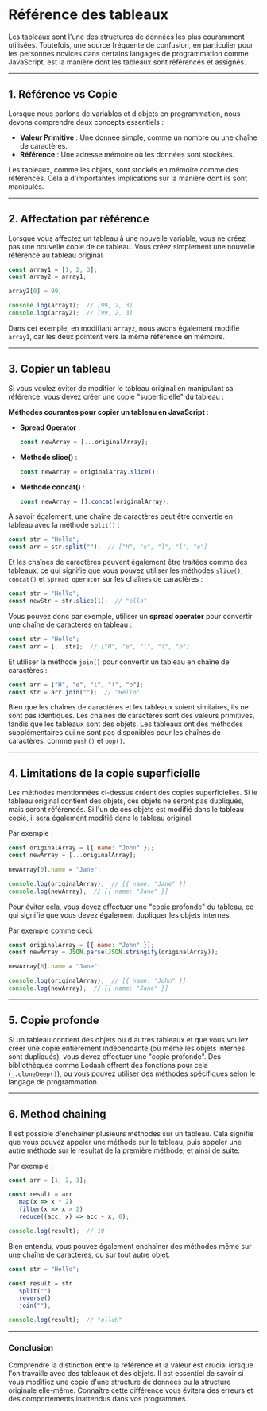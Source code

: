 # Référence des tableaux

Les tableaux sont l'une des structures de données les plus couramment utilisées. Toutefois, une source fréquente de confusion, en particulier pour les personnes novices dans certains langages de programmation comme JavaScript, est la manière dont les tableaux sont référencés et assignés.

---

## 1. **Référence vs Copie**

Lorsque nous parlons de variables et d'objets en programmation, nous devons comprendre deux concepts essentiels :

- **Valeur Primitive** : Une donnée simple, comme un nombre ou une chaîne de caractères.
- **Référence** : Une adresse mémoire où les données sont stockées.

Les tableaux, comme les objets, sont stockés en mémoire comme des références. Cela a d'importantes implications sur la manière dont ils sont manipulés.

---

## 2. **Affectation par référence**

Lorsque vous affectez un tableau à une nouvelle variable, vous ne créez pas une nouvelle copie de ce tableau. Vous créez simplement une nouvelle référence au tableau original.

```js
const array1 = [1, 2, 3];
const array2 = array1;

array2[0] = 99;

console.log(array1);  // [99, 2, 3]
console.log(array2);  // [99, 2, 3]
```

Dans cet exemple, en modifiant `array2`, nous avons également modifié `array1`, car les deux pointent vers la même référence en mémoire.

---

## 3. **Copier un tableau**

Si vous voulez éviter de modifier le tableau original en manipulant sa référence, vous devez créer une copie "superficielle" du tableau :

**Méthodes courantes pour copier un tableau en JavaScript** :

- **Spread Operator** :

  ```js
  const newArray = [...originalArray];
  ```

- **Méthode slice()** :

  ```js
  const newArray = originalArray.slice();
  ```

- **Méthode concat()** :

  ```js
  const newArray = [].concat(originalArray);
  ```

A savoir également, une chaîne de caractères peut être convertie en tableau avec la méthode `split()` :

```js
const str = "Hello";
const arr = str.split("");  // ["H", "e", "l", "l", "o"]
```

Et les chaînes de caractères peuvent également être traitées comme des tableaux, ce qui signifie que vous pouvez utiliser les méthodes `slice()`, `concat()` et `spread operator` sur les chaînes de caractères :

```js
const str = "Hello";
const newStr = str.slice(1);  // "ello"
```

Vous pouvez donc par exemple, utiliser un **spread operator** pour convertir une chaîne de caractères en tableau :

```js
const str = "Hello";
const arr = [...str];  // ["H", "e", "l", "l", "o"]
```

Et utiliser la méthode `join()` pour convertir un tableau en chaîne de caractères :

```js
const arr = ["H", "e", "l", "l", "o"];
const str = arr.join("");  // "Hello"
```

Bien que les chaînes de caractères et les tableaux soient similaires, ils ne sont pas identiques. Les chaînes de caractères sont des valeurs primitives, tandis que les tableaux sont des objets. Les tableaux ont des méthodes supplémentaires qui ne sont pas disponibles pour les chaînes de caractères, comme `push()` et `pop()`.

---

## 4. **Limitations de la copie superficielle**

Les méthodes mentionnées ci-dessus créent des copies superficielles. Si le tableau original contient des objets, ces objets ne seront pas dupliqués, mais seront référencés. Si l'un de ces objets est modifié dans le tableau copié, il sera également modifié dans le tableau original.

Par exemple :

```js
const originalArray = [{ name: "John" }];
const newArray = [...originalArray];

newArray[0].name = "Jane";

console.log(originalArray);  // [{ name: "Jane" }]
console.log(newArray);  // [{ name: "Jane" }]
```

Pour éviter cela, vous devez effectuer une "copie profonde" du tableau, ce qui signifie que vous devez également dupliquer les objets internes.

Par exemple comme ceci:
  
```js
const originalArray = [{ name: "John" }];
const newArray = JSON.parse(JSON.stringify(originalArray));

newArray[0].name = "Jane";

console.log(originalArray);  // [{ name: "John" }]
console.log(newArray);  // [{ name: "Jane" }]
```

---

## 5. **Copie profonde**

Si un tableau contient des objets ou d'autres tableaux et que vous voulez créer une copie entièrement indépendante (où même les objets internes sont dupliqués), vous devez effectuer une "copie profonde". Des bibliothèques comme Lodash offrent des fonctions pour cela (`_.cloneDeep()`), ou vous pouvez utiliser des méthodes spécifiques selon le langage de programmation.

---

## 6. **Method chaining**

Il est possible d'enchaîner plusieurs méthodes sur un tableau. Cela signifie que vous pouvez appeler une méthode sur le tableau, puis appeler une autre méthode sur le résultat de la première méthode, et ainsi de suite.

Par exemple :

```js
const arr = [1, 2, 3];

const result = arr
  .map(x => x * 2)
  .filter(x => x > 2)
  .reduce((acc, x) => acc + x, 0);

console.log(result);  // 10
```

Bien entendu, vous pouvez également enchaîner des méthodes même sur une chaîne de caractères, ou sur tout autre objet.

```js
const str = "Hello";

const result = str
  .split("")
  .reverse()
  .join("");

console.log(result);  // "olleH"
```

---

### Conclusion

Comprendre la distinction entre la référence et la valeur est crucial lorsque l'on travaille avec des tableaux et des objets. Il est essentiel de savoir si vous modifiez une copie d'une structure de données ou la structure originale elle-même. Connaître cette différence vous évitera des erreurs et des comportements inattendus dans vos programmes.
